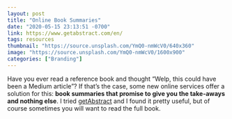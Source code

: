 ```yaml
---
layout: post
title: "Online Book Summaries"
date: "2020-05-15 23:13:51 -0700"
link: https://www.getabstract.com/en/
tags: resources
thumbnail: "https://source.unsplash.com/YmQ0-nmWcV0/640x360"
image: "https://source.unsplash.com/YmQ0-nmWcV0/1600x900"
categories: ["Branding"]
---
```

Have you ever read a reference book and thought “Welp, this could have been a Medium article”? If that’s the case, some new online services offer a solution for this: **book summaries that promise to give you the take-aways and nothing else**. I tried [getAbstract](https://www.getabstract.com/en/) and I found it pretty useful, but of course sometimes you will want to read the full book.
